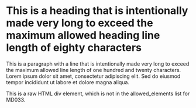 # This is a heading that is intentionally made very long to exceed the maximum allowed heading line length of eighty characters

This is a paragraph with a line that is intentionally made very long to exceed the maximum allowed line length of one hundred and twenty characters. Lorem ipsum dolor sit amet, consectetur adipiscing elit. Sed do eiusmod tempor incididunt ut labore et dolore magna aliqua.

<div>
This is a raw HTML div element, which is not in the allowed_elements list for MD033.
</div>
